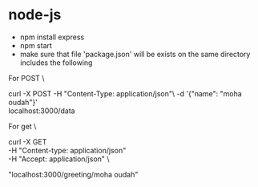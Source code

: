 # node-js

- npm install express 
- npm start 
- make sure that file 'package.json' will be exists on the same directory includes the following 

For POST \ 

curl -X POST -H "Content-Type: application/json"\ 
    -d '{"name": "moha oudah"}' \
    localhost:3000/data 

For get \

curl -X GET \
  -H "Content-type: application/json" \
  -H "Accept: application/json" \
 
  "localhost:3000/greeting/moha oudah"

